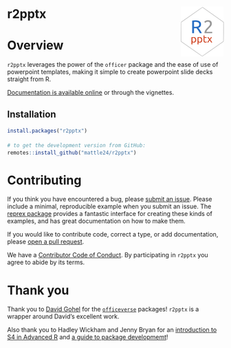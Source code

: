 
<!-- README.md is generated from README.Rmd. Please edit that file -->

# r2pptx <img src="man/figures/logo.png" align="right" width="100" />

<!-- badges: start -->
<!-- badges: end -->

# Overview

`r2pptx` leverages the power of the `officer` package and the ease of
use of powerpoint templates, making it simple to create powerpoint slide
decks straight from R.

[Documentation is available online](https://mattle24.github.io/r2pptx/)
or through the vignettes.

## Installation

``` r
install.packages("r2pptx")

# to get the development version from GitHub:
remotes::install_github("mattle24/r2pptx")
```

# Contributing

If you think you have encountered a bug, please [submit an
issue](https://github.com/mattle24/r2pptx/issues). Please include a
minimal, reproducible example when you submit an issue. The [reprex
package](https://reprex.tidyverse.org/articles/articles/learn-reprex.html)
provides a fantastic interface for creating these kinds of examples, and
has great documentation on how to make them.

If you would like to contribute code, correct a type, or add
documentation, please [open a pull
request](https://github.com/mattle24/r2pptx/pulls).

We have a [Contributor Code of
Conduct](https://github.com/mattle24/r2pptx/blob/main/.github/CODE_OF_CONDUCT.md).
By participating in `r2pptx` you agree to abide by its terms.

# Thank you

Thank you to [David Gohel](https://github.com/davidgohel) for the
[`officeverse`](https://ardata-fr.github.io/officeverse/) packages!
`r2pptx` is a wrapper around David’s excellent work.

Also thank you to Hadley Wickham and Jenny Bryan for an [introduction to
S4 in Advanced R](https://adv-r.hadley.nz/s4.html) and [a guide to
package developmemt](https://r-pkgs.org/index.html)!
